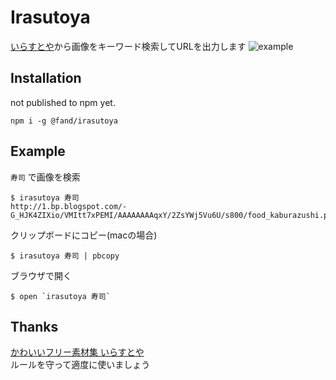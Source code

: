 # Irasutoya

[いらすとや](http://www.irasutoya.com/)から画像をキーワード検索してURLを出力します
![example](https://pbs.twimg.com/media/CZ4odjzUsAERB85.png:large)

## Installation

not published to npm yet.

```
npm i -g @fand/irasutoya
```

## Example

`寿司` で画像を検索

```
$ irasutoya 寿司
http://1.bp.blogspot.com/-G_HJK4ZIXio/VMItt7xPEMI/AAAAAAAAqxY/2ZsYWj5Vu6U/s800/food_kaburazushi.png
```

クリップボードにコピー(macの場合)

```
$ irasutoya 寿司 | pbcopy
```

ブラウザで開く

```
$ open `irasutoya 寿司`
```

## Thanks

[かわいいフリー素材集 いらすとや](http://www.irasutoya.com/)  
ルールを守って適度に使いましょう
